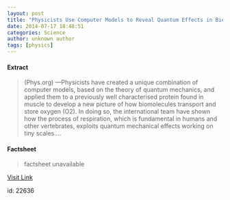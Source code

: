 ```yaml
---
layout: post
title: "Physicists Use Computer Models to Reveal Quantum Effects in Biological Oxygen Transport"
date: 2014-07-17 18:48:51
categories: Science
author: unknown author
tags: [physics]
---
```



#### Extract
>(Phys.org) —Physicists have created a unique combination of computer models, based on the theory of quantum mechanics, and applied them to a previously well characterised protein found in muscle to develop a new picture of how biomolecules transport and store oxygen (O2). In doing so, the international team have shown how the process of respiration, which is fundamental in humans and other vertebrates, exploits quantum mechanical effects working on tiny scales....

#### Factsheet
>factsheet unavailable

[Visit Link](http://phys.org/news324827298.html)

id:   22636

